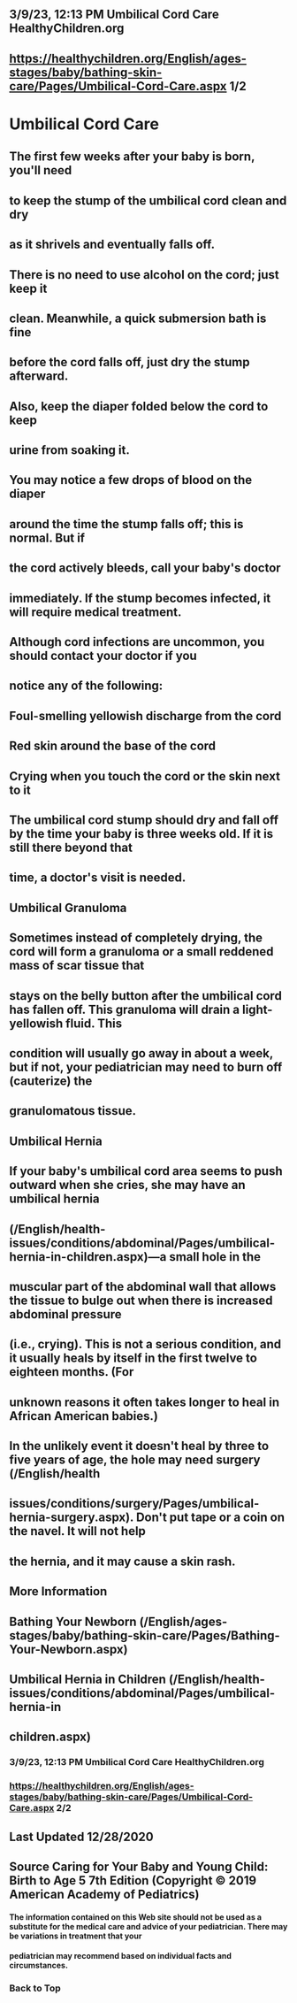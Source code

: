 ## 3/9/23, 12:13 PM Umbilical Cord Care HealthyChildren.org 

## https://healthychildren.org/English/ages-stages/baby/bathing-skin-care/Pages/Umbilical-Cord-Care.aspx 1/2 

# Umbilical Cord Care 

## The first few weeks after your baby is born, you'll need 

## to keep the stump of the umbilical cord clean and dry 

## as it shrivels and eventually falls off. 

## There is no need to use alcohol on the cord; just keep it 

## clean. Meanwhile, a quick submersion bath is fine 

## before the cord falls off, just dry the stump afterward. 

## Also, keep the diaper folded below the cord to keep 

## urine from soaking it. 

## You may notice a few drops of blood on the diaper 

## around the time the stump falls off; this is normal. But if 

## the cord actively bleeds, call your baby's doctor 

## immediately. If the stump becomes infected, it will require medical treatment. 

## Although cord infections are uncommon, you should contact your doctor if you 

## notice any of the following: 

## Foul-smelling yellowish discharge from the cord 

## Red skin around the base of the cord 

## Crying when you touch the cord or the skin next to it 

## The umbilical cord stump should dry and fall off by the time your baby is three weeks old. If it is still there beyond that 

## time, a doctor's visit is needed. 

## Umbilical Granuloma 

## Sometimes instead of completely drying, the cord will form a granuloma or a small reddened mass of scar tissue that 

## stays on the belly button after the umbilical cord has fallen off. This granuloma will drain a light-yellowish fluid. This 

## condition will usually go away in about a week, but if not, your pediatrician may need to burn off (cauterize) the 

## granulomatous tissue. 

## Umbilical Hernia 

## If your baby's umbilical cord area seems to push outward when she cries, she may have an umbilical hernia 

## (/English/health-issues/conditions/abdominal/Pages/umbilical-hernia-in-children.aspx)—a small hole in the 

## muscular part of the abdominal wall that allows the tissue to bulge out when there is increased abdominal pressure 

## (i.e., crying). This is not a serious condition, and it usually heals by itself in the first twelve to eighteen months. (For 

## unknown reasons it often takes longer to heal in African American babies.) 

## In the unlikely event it doesn't heal by three to five years of age, the hole may need surgery (/English/health

## issues/conditions/surgery/Pages/umbilical-hernia-surgery.aspx). Don't put tape or a coin on the navel. It will not help 

## the hernia, and it may cause a skin rash. 

## More Information 

## Bathing Your Newborn (/English/ages-stages/baby/bathing-skin-care/Pages/Bathing-Your-Newborn.aspx) 

## Umbilical Hernia in Children (/English/health-issues/conditions/abdominal/Pages/umbilical-hernia-in

## children.aspx) 


### 3/9/23, 12:13 PM Umbilical Cord Care HealthyChildren.org 

### https://healthychildren.org/English/ages-stages/baby/bathing-skin-care/Pages/Umbilical-Cord-Care.aspx 2/2 

## Last Updated 12/28/2020 

## Source Caring for Your Baby and Young Child: Birth to Age 5 7th Edition (Copyright © 2019 American Academy of Pediatrics) 

#### The information contained on this Web site should not be used as a substitute for the medical care and advice of your pediatrician. There may be variations in treatment that your 

#### pediatrician may recommend based on individual facts and circumstances. 

### Back to Top 


